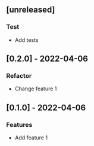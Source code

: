 ## [unreleased]

### Test

- Add tests

## [0.2.0] - 2022-04-06

### Refactor

- Change feature 1

## [0.1.0] - 2022-04-06

### Features

- Add feature 1


